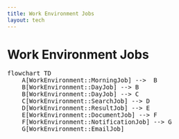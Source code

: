 ```yaml
---
title: Work Environment Jobs
layout: tech
---
```


# Work Environment Jobs

<pre class="mermaid">
flowchart TD
    A[WorkEnvironment::MorningJob] -->  B
    B[WorkEnvironment::DayJob] --> B
    B[WorkEnvironment::DayJob] --> C
    C[WorkEnvironment::SearchJob] --> D
    D[WorkEnvironment::ResultJob] --> E
    E[WorkEnvironment::DocumentJob] --> F
    F[WorkEnvironment::NotificationJob] --> G
    G[WorkEnvironment::EmailJob]
</pre>